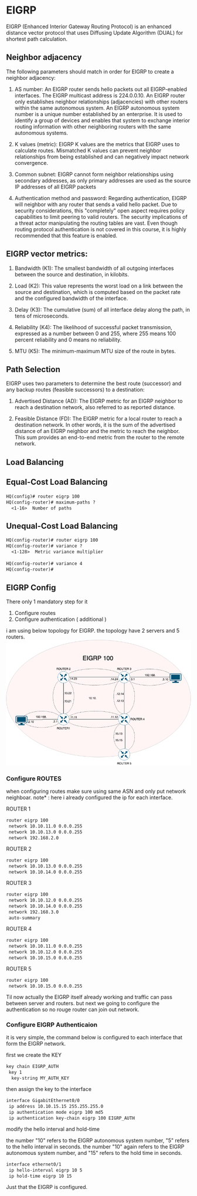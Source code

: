 # EIGRP

EIGRP (Enhanced Interior Gateway Routing Protocol) is an enhanced distance vector protocol that uses Diffusing Update Algorithm (DUAL) for shortest path calculation. 

## Neighbor adjacency

The following parameters should match in order for EIGRP to create a neighbor adjacency:

1. AS number: An EIGRP router sends hello packets out all EIGRP-enabled interfaces. The EIGRP multicast address is 224.0.0.10. An EIGRP router only establishes neighbor relationships (adjacencies) with other routers within the same autonomous system. An EIGRP autonomous system number is a unique number established by an enterprise. It is used to identify a group of devices and enables that system to exchange interior routing information with other neighboring routers with the same autonomous systems.

2. K values (metric): EIGRP K values are the metrics that EIGRP uses to calculate routes. Mismatched K values can prevent neighbor relationships from being established and can negatively impact network convergence.

3. Common subnet: EIGRP cannot form neighbor relationships using secondary addresses, as only primary addresses are used as the source IP addresses of all EIGRP packets

4. Authentication method and password: Regarding authentication, EIGRP will neighbor with any router that sends a valid hello packet. Due to security considerations, this "completely" open aspect requires policy capabilities to limit peering to valid routers. The security implications of a threat actor manipulating the routing tables are vast. Even though routing protocol authentication is not covered in this course, it is highly recommended that this feature is enabled.


## EIGRP vector metrics:

1. Bandwidth (K1): The smallest bandwidth of all outgoing interfaces between the source and destination, in kilobits.

2. Load (K2): This value represents the worst load on a link between the source and destination, which is computed based on the packet rate and the configured bandwidth of the interface.

3. Delay (K3): The cumulative (sum) of all interface delay along the path, in tens of microseconds.

4. Reliability (K4): The likelihood of successful packet transmission, expressed as a number between 0 and 255, where 255 means 100 percent reliability and 0 means no reliability.

5. MTU (K5): The minimum-maximum MTU size of the route in bytes.

## Path Selection

EIGRP uses two parameters to determine the best route (successor) and any backup routes (feasible successors) to a destination:

1. Advertised Distance (AD): The EIGRP metric for an EIGRP neighbor to reach a destination network, also referred to as reported distance.

2. Feasible Distance (FD): The EIGRP metric for a local router to reach a destination network. In other words, it is the sum of the advertised distance of an EIGRP neighbor and the metric to reach the neighbor. This sum provides an end-to-end metric from the router to the remote network.

## Load Balancing

## Equal-Cost Load Balancing
```
HQ(config)# router eigrp 100
HQ(config-router)# maximum-paths ?
  <1-16>  Number of paths
```
## Unequal-Cost Load Balancing
```
HQ(config-router)# router eigrp 100
HQ(config-router)# variance ?
  <1-128>  Metric variance multiplier 

HQ(config-router)# variance 4
HQ(config-router)#
```

## EIGRP Config
There only 1 mandatory step for it
1. Configure routes 
2. Configure authentication ( additional )

i am using below topology for EIGRP. the topology have 2 servers and 5 routers.
![Creating a VLAN](https://raw.githubusercontent.com/deliawolf/EIGRP/main/Untitled%20Diagram.drawio.png)

### Configure ROUTES

when configuring routes make sure using same ASN and only put network neighboar.
note* : here i already configured the ip for each interface.

ROUTER 1
```
router eigrp 100
 network 10.10.11.0 0.0.0.255
 network 10.10.13.0 0.0.0.255
 network 192.168.2.0
```
ROUTER 2
```
router eigrp 100
 network 10.10.13.0 0.0.0.255
 network 10.10.14.0 0.0.0.255
```
ROUTER 3
```
router eigrp 100
 network 10.10.12.0 0.0.0.255
 network 10.10.14.0 0.0.0.255
 network 192.168.3.0
 auto-summary
```
ROUTER 4
```
router eigrp 100
 network 10.10.11.0 0.0.0.255
 network 10.10.12.0 0.0.0.255
 network 10.10.15.0 0.0.0.255
```
ROUTER 5
```
router eigrp 100
 network 10.10.15.0 0.0.0.255
```
Til now actually the EIGRP itself already working and traffic can pass between server and routers.
but next we going to configure the authentication so no rouge router can join out network.

### Configure EIGRP Authenticaion

it is very simple, the command below is configured to each interface that form the EIGRP network.

first we create the KEY
```
key chain EIGRP_AUTH
 key 1
  key-string MY_AUTH_KEY
```
then assign the key to the interface
```
interface GigabitEthernet0/0
 ip address 10.10.15.15 255.255.255.0
 ip authentication mode eigrp 100 md5
 ip authentication key-chain eigrp 100 EIGRP_AUTH
```
modify the hello interval and hold-time

the number "10" refers to the EIGRP autonomous system number, "5" refers to the hello interval in seconds.
the number "10" again refers to the EIGRP autonomous system number, and "15" refers to the hold time in seconds.
```
interface ethernet0/1
 ip hello-interval eigrp 10 5
 ip hold-time eigrp 10 15
```
Just that the EIGRP is configured.
